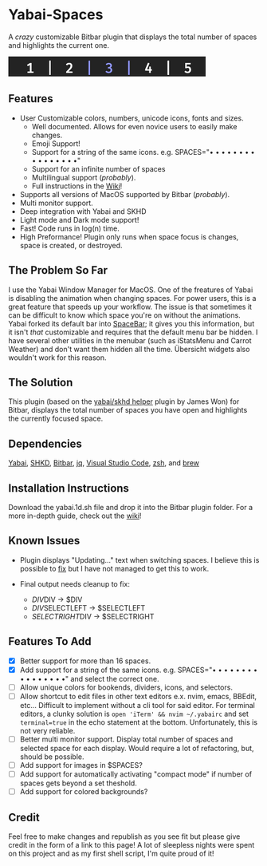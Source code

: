 # Yabai-Spaces

A *crazy* customizable Bitbar plugin that displays the total number of spaces and highlights the current one.

![Aqua](/Images/Colors/Aqua.png)

## Features
* User Customizable colors, numbers, unicode icons, fonts and sizes.
  * Well documented. Allows for even novice users to easily make changes.
  * Emoji Support!
  * Support for a string of the same icons. e.g. SPACES="• • • • • • • • • • • • • • • •"
  * Support for an infinite number of spaces
  * Multilingual support (_probably_).
  * Full instructions in the [Wiki](https://github.com/SxC97/Yabai-Spaces/wiki)!
* Supports all versions of MacOS supported by Bitbar (_probably_).
* Multi monitor support.
* Deep integration with Yabai and SKHD
* Light mode and Dark mode support!
* Fast! Code runs in log(n) time.
* High Preformance! Plugin only runs when space focus is changes, space is created, or destroyed.

## The Problem So Far
I use the Yabai Window Manager for MacOS. One of the freatures of Yabai is disabling the animation when changing spaces. For power users, this is a great feature that speeds up your workflow. The issue is that sometimes it can be difficult to know which space you're on without the animations. Yabai forked its default bar into [SpaceBar](https://github.com/cmacrae/spacebar); it gives you this information, but it isn't _that_ customizable and requires that the default menu bar be hidden. I have several other utilities in the menubar (such as iStatsMenu and Carrot Weather) and don't want them hidden all the time. Übersicht widgets also wouldn't work for this reason.

## The Solution
This plugin (based on the [yabai/skhd helper](https://getbitbar.com/plugins/Tools/yabai_skhd.1s.sh) plugin by James Won) for Bitbar, displays the total number of spaces you have open and highlights the currently focused space.

## Dependencies
[Yabai](https://github.com/koekeishiya/yabai), [SHKD](https://github.com/koekeishiya/skhd), [Bitbar](https://github.com/matryer/bitbar), [jq](https://stedolan.github.io/jq/), [Visual Studio Code](https://code.visualstudio.com), [zsh](http://www.zsh.org), and [brew](https://brew.sh)

## Installation Instructions

Download the yabai.1d.sh file and drop it into the Bitbar plugin folder. For a more in-depth guide, check out the [wiki](https://github.com/SxC97/Yabai-Spaces/wiki)!

## Known Issues
 
 * Plugin displays "Updating..." text when switching spaces. I believe this is possible to [fix](https://github.com/matryer/bitbar/issues/545) but I have not managed to get this to work.
 
 * Final output needs cleanup to fix:

   * $DIV$DIV → $DIV
   * $DIV$SELECTLEFT → $SELECTLEFT
   * $SELECTRIGHT$DIV → $SELECTRIGHT
 
## Features To Add

- [x] Better support for more than 16 spaces.
- [x] Add support for a string of the same icons. e.g. SPACES="• • • • • • • • • • • • • • • •" and select the correct one.
- [ ] Allow unique colors for bookends, dividers, icons, and selectors.
- [ ] Allow shortcut to edit files in other text editors e.x. nvim, emacs, BBEdit, etc... Difficult to implement without a cli tool for said editor. For terminal editors, a clunky solution is `open 'iTerm' && nvim ~/.yabairc` and set `terminal=true` in the echo statement at the bottom. Unfortunately, this is not very reliable.
- [ ] Better multi monitor support. Display total number of spaces and selected space for each display. Would require a lot of refactoring, but, should be possible.
- [ ] Add support for images in $SPACES?
- [ ] Add support for automatically activating "compact mode" if number of spaces gets beyond a set theshold.
- [ ] Add support for colored backgrounds?
## Credit
Feel free to make changes and republish as you see fit but please give credit in the form of a link to this page! A lot of sleepless nights were spent on this project and as my first shell script, I'm quite proud of it!
